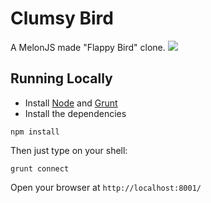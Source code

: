 Clumsy Bird
===========
A MelonJS made "Flappy Bird" clone.
![](http://i.imgur.com/Slbvt65.png)

## Running Locally

- Install [Node](http://nodejs.org/download/) and [Grunt](http://gruntjs.com/)
- Install the dependencies

```
npm install
```

Then just type on your shell:

```
grunt connect
```
Open your browser at `http://localhost:8001/`

